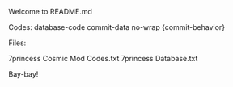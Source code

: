 Welcome to README.md

Codes:
database-code
commit-data
no-wrap
{commit-behavior}

Files:

7princess Cosmic Mod Codes.txt
7princess Database.txt

Bay-bay!
